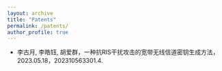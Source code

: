 ```yaml
---
layout: archive
title: "Patents"
permalink: /patents/
author_profile: true
---
```


* 李古月, 李皓钰, 胡爱群，一种抗RIS干扰攻击的宽带无线信道密钥生成方法，2023.05.18，202310563301.4.

